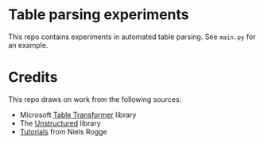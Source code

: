 # Table parsing experiments
This repo contains experiments in automated table parsing. See `main.py` for an example.

# Credits

This repo draws on work from the following sources:

* Microsoft [Table Transformer](https://github.com/microsoft/table-transformer) library
* The [Unstructured](https://github.com/Unstructured-IO/unstructured) library
* [Tutorials](https://github.com/NielsRogge/Transformers-Tutorials/tree/master/Table%20Transformer) from Niels Rogge